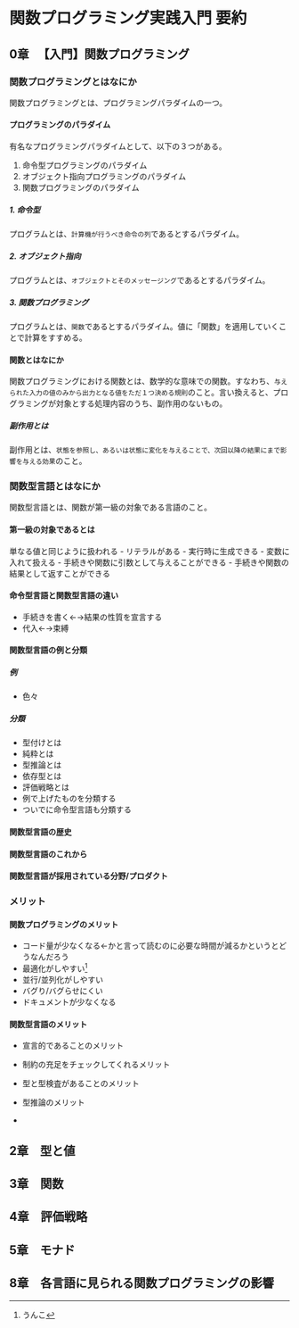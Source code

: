 # 関数プログラミング実践入門 要約

## 0章 　【入門】関数プログラミング

### 関数プログラミングとはなにか

関数プログラミングとは、プログラミングパラダイムの一つ。

#### プログラミングのパラダイム

有名なプログラミングパラダイムとして、以下の３つがある。

1. 命令型プログラミングのパラダイム
2. オブジェクト指向プログラミングのパラダイム
3. 関数プログラミングのパラダイム

##### 1. 命令型

プログラムとは、`計算機が行うべき命令の列`であるとするパラダイム。

##### 2. オブジェクト指向

プログラムとは、`オブジェクトとそのメッセージング`であるとするパラダイム。

##### 3. 関数プログラミング

プログラムとは、`関数`であるとするパラダイム。値に「関数」を適用していくことで計算をすすめる。

#### 関数とはなにか

関数プログラミングにおける関数とは、数学的な意味での関数。すなわち、`与えられた入力の値のみから出力となる値をただ１つ決める規則`のこと。言い換えると、プログラミングが対象とする処理内容のうち、副作用のないもの。

##### 副作用とは

副作用とは、`状態を参照し、あるいは状態に変化を与えることで、次回以降の結果にまで影響を与える効果`のこと。

### 関数型言語とはなにか

関数型言語とは、関数が第一級の対象である言語のこと。

#### 第一級の対象であるとは

単なる値と同じように扱われる
    - リテラルがある
    - 実行時に生成できる
    - 変数に入れて扱える
    - 手続きや関数に引数として与えることができる
    - 手続きや関数の結果として返すことができる

#### 命令型言語と関数型言語の違い

- 手続きを書く←→結果の性質を宣言する
- 代入←→束縛
  
#### 関数型言語の例と分類

##### 例

- 色々

##### 分類

- 型付けとは
- 純粋とは
- 型推論とは
- 依存型とは
- 評価戦略とは
- 例で上げたものを分類する
- ついでに命令型言語も分類する

#### 関数型言語の歴史

#### 関数型言語のこれから

#### 関数型言語が採用されている分野/プロダクト

### メリット

#### 関数プログラミングのメリット

- コード量が少なくなる←かと言って読むのに必要な時間が減るかというとどうなんだろう
- 最適化がしやすい[^1]
- 並行/並列化がしやすい
- バグり/バグらせにくい
- ドキュメントが少なくなる

#### 関数型言語のメリット

- 宣言的であることのメリット
- 制約の充足をチェックしてくれるメリット
- 型と型検査があることのメリット
- 型推論のメリット

-

[^1]: うんこ

## 2章　型と値

## 3章　関数

## 4章　評価戦略

## 5章　モナド

## 8章　各言語に見られる関数プログラミングの影響

